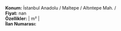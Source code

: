 ## 

**Konum:** İstanbul Anadolu / Maltepe / Altıntepe Mah. /  
**Fiyat:** nan  
**Özellikler:**  |  m² |   
**İlan Numarası:** 
